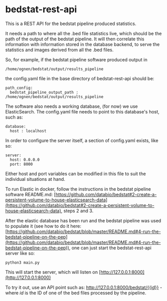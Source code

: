 # bedstat-rest-api

This is a REST API for the bedstat pipeline produced statistics.

It needs a path to where all the .bed file statistics live, which should be the path of the output of the bedstat pipeline. It will then correlate this information with information stored in the database backend, to serve the statistics and images derived from all the .bed files.

So, for example, if the bedstat pipeline software produced output in

```
/home/ognen/bedstat/output/results_pipeline
```

the config.yaml file in the base directory of bedstat-rest-api should be:

```
path_config:
  bedstat_pipeline_output_path : /home/ognen/bedstat/output/results_pipeline
```

The software also needs a working database, (for now) we use ElasticSearch. The config.yaml file needs to point to this database's host, such as:

```
database:
  host : localhost
```

In order to configure the server itself, a section of config.yaml exists, like so:

```
server:
  host: 0.0.0.0
  port: 8000
```

Either host and port variables can be modified in this file to suit the individual situations at hand.

To run Elastic in docker, follow the instructions in the bedstat pipeline software README.md: [https://github.com/databio/bedstat#2-create-a-persistent-volume-to-house-elasticsearch-data](https://github.com/databio/bedstat#2-create-a-persistent-volume-to-house-elasticsearch-data), steps 2 and 3.

After the elastic database has been run and the bedstat pipeline was used to populate it (see how to do it here: [https://github.com/databio/bedstat/blob/master/README.md#4-run-the-bedstat-pipeline-on-the-pep](https://github.com/databio/bedstat/blob/master/README.md#4-run-the-bedstat-pipeline-on-the-pep)), one can just start the bedstat-rest-api server like so:

```
python3 main.py
```

This will start the server, which will listen on [http://127.0.0.1:8000](http://127.0.0.1:8000)

To try it out, use an API point such as: http://127.0.0.1:8000/bedstat/{{id}} - where *id* is the ID of one of the bed files processed by the pipeline.
